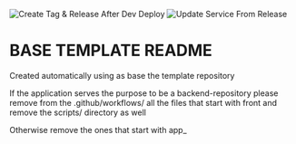 ![Create Tag & Release After Dev Deploy](https://github.com/ModFi/CHANGE_REPO_NAME/workflows/Create%20Tag%20&%20Release%20After%20Dev%20Deploy/badge.svg)
![Update Service From Release](https://github.com/ModFi/CHANGE_REPO_NAME/workflows/Update%20Service%20From%20Release/badge.svg)

# BASE TEMPLATE README

Created automatically using as base the template repository

If the application serves the purpose to be a backend-repository please remove 
from the .github/workflows/ all the files that start with front
and remove the scripts/ directory as well

Otherwise remove the ones that start with app_





